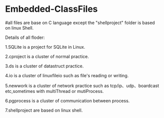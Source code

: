 # Embedded-ClassFiles

#all files are base on C language except the "shellproject" folder is based on linux Shell.

Details of all floder:

1.SQLite is a project for SQLite in Linux.

2.cproject is a cluster of normal practice.

3.ds is a cluster of datastruct practice.

4.io is a cluster of linuxfileio such as file's reading or writing.

5.newwork is a cluster of network practice such as tcp/ip、udp、boardcast etc,sometimes with multiThread or mutiProcess.

6.pgprocess is a cluster of communication between process.

7.shellproject are based on linux shell.
